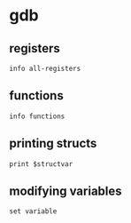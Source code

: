 # gdb

## registers
```
info all-registers
```

## functions
```
info functions
```

## printing structs
```
print $structvar
```

## modifying variables
```
set variable
```
